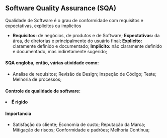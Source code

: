 <h2>Software Quality Assurance (SQA)</h2>
    <p>Qualidade de Software é o grau de conformidade com requisitos e expectativas, explicitos ou implicitos</p>
      <ul>
        <li>
            <b>Requisitos:</b> de negócios, de produtos e de Software;
            <b>Expectativas:</b> da área, de diretorias e principalmente do usuário final;
            <b>Explicito:</b> claramente definido e documentado;
            <b>Implicito:</b> não claramente definido e documentado, mas indiretamente sugerido;
        </li>
      </ul>
    <h4>SQA engloba, então, várias atividade como:</h4> 
        <ul>
            <li> 
                Analise de requisitos;
                Revisão de Design;
                Inspeção de Código;
                Teste;
                Melhoria de processos;
            </li>
        </ul>
    <h4>Controle de qualidade de software:</h4>
        <li><b>É rigido</b></li>
    <h4>Importancia</h4>
        <ul>
            <li>
                Satisfação do cliente;
                Economia de custo;
                Reputação da Marca;
                Mitigação de riscos;
                Conformidade e padrões;
                Melhoria Contínua;
            </li>
        </ul>

